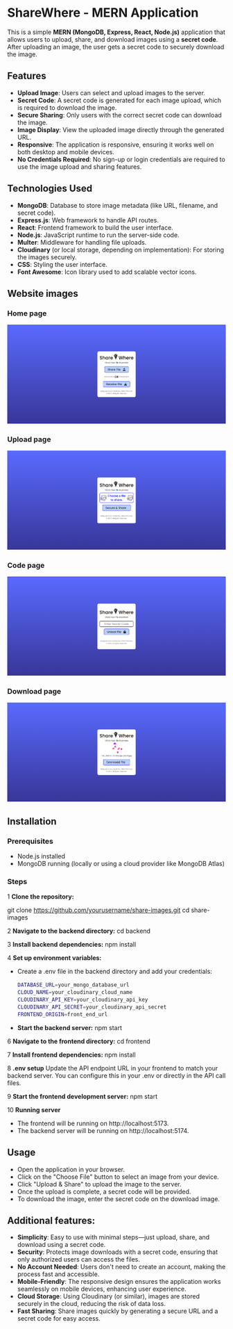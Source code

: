# ShareWhere - MERN Application

This is a simple **MERN (MongoDB, Express, React, Node.js)** application that allows users to upload, share, and download images using a **secret code**. After uploading an image, the user gets a secret code to securely download the image.

## Features
- **Upload Image**: Users can select and upload images to the server.
- **Secret Code**: A secret code is generated for each image upload, which is required to download the image.
- **Secure Sharing**: Only users with the correct secret code can download the image.
- **Image Display**: View the uploaded image directly through the generated URL.
- **Responsive**: The application is responsive, ensuring it works well on both desktop and mobile devices.
- **No Credentials Required**: No sign-up or login credentials are required to use the image upload and sharing features.
  
## Technologies Used
- **MongoDB**: Database to store image metadata (like URL, filename, and secret code).
- **Express.js**: Web framework to handle API routes.
- **React**: Frontend framework to build the user interface.
- **Node.js**: JavaScript runtime to run the server-side code.
- **Multer**: Middleware for handling file uploads.
- **Cloudinary** (or local storage, depending on implementation): For storing the images securely.
- **CSS**: Styling the user interface.
- **Font Awesome**: Icon library used to add scalable vector icons.

## Website images

### Home page
![Home page](/readmeImage/Screenshot%202025-02-06%20190125.png)

### Upload page
![Upload page](/readmeImage/Screenshot%202025-02-06%20190148.png)

### Code page
![Code page](/readmeImage/Screenshot%202025-02-06%20190213.png)

### Download page
![Download page](/readmeImage/Screenshot%202025-02-06%20190318.png)


## Installation

### Prerequisites

- Node.js installed
- MongoDB running (locally or using a cloud provider like MongoDB Atlas)

### Steps

1 **Clone the repository:**

git clone https://github.com/yourusername/share-images.git
cd share-images

2 **Navigate to the backend directory:**
cd backend

3 **Install backend dependencies:**
npm install

4 **Set up environment variables:**
- Create a .env file in the backend directory and add your credentials:

    ```bash
    DATABASE_URL=your_mongo_database_url
    CLOUD_NAME=your_cloudinary_cloud_name
    CLOUDINARY_API_KEY=your_cloudinary_api_key
    CLOUDINARY_API_SECRET=your_cloudinary_api_secret
    FRONTEND_ORIGIN=front_end_url

- **Start the backend server:**
npm start

6 **Navigate to the frontend directory:**
cd frontend

7 **Install frontend dependencies:**
npm install

8 **.env setup**
Update the API endpoint URL in your frontend to match your backend server. You can configure this in your .env or directly in the API call files.

9 **Start the frontend development server:**
npm start

10 **Running server**
- The frontend will be running on http://localhost:5173.
- The backend server will be running on http://localhost:5174.

## Usage
- Open the application in your browser.
- Click on the "Choose File" button to select an image from your device.
- Click "Upload & Share" to upload the image to the server.
- Once the upload is complete, a secret code will be provided.
- To download the image, enter the secret code on the download image.

## Additional features:
- **Simplicity**: Easy to use with minimal steps—just upload, share, and download using a secret code.
- **Security**: Protects image downloads with a secret code, ensuring that only authorized users can access the files.
- **No Account Needed**: Users don't need to create an account, making the process fast and accessible.
- **Mobile-Friendly**: The responsive design ensures the application works seamlessly on mobile devices, enhancing user experience.
- **Cloud Storage**: Using Cloudinary (or similar), images are stored securely in the cloud, reducing the risk of data loss.
- **Fast Sharing**: Share images quickly by generating a secure URL and a secret code for easy access.
